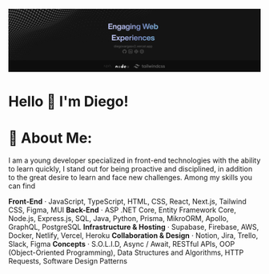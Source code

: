 ![portfolio image](header.png)
# Hello 👋 I'm Diego!

# 💫 About Me:

I am a young developer specialized in front-end
technologies with the ability to learn quickly, I stand out for being
proactive and disciplined, in addition to the great
desire to learn and face new challenges. Among my skills you can find

**Front-End** · JavaScript, TypeScript, HTML, CSS, React, Next.js, Tailwind CSS, Figma, MUI
**Back-End** · ASP .NET Core, Entity Framework Core, Node.js, Express.js, SQL, Java, Python, 
Prisma, MikroORM, Apollo, GraphQL, PostgreSQL
**Infrastructure & Hosting** · Supabase, Firebase, AWS, Docker, Netlify, Vercel, Heroku
**Collaboration & Design** · Notion, Jira, Trello, Slack, Figma
**Concepts** · S.O.L.I.D, Async / Await, RESTful APIs, OOP (Object-Oriented Programming), Data 
Structures and Algorithms, HTTP Requests, Software Design Patterns
